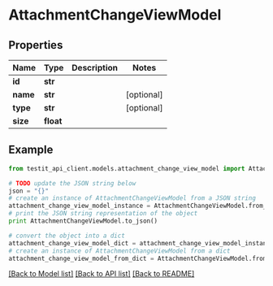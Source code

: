 # AttachmentChangeViewModel


## Properties
Name | Type | Description | Notes
------------ | ------------- | ------------- | -------------
**id** | **str** |  | 
**name** | **str** |  | [optional] 
**type** | **str** |  | [optional] 
**size** | **float** |  | 

## Example

```python
from testit_api_client.models.attachment_change_view_model import AttachmentChangeViewModel

# TODO update the JSON string below
json = "{}"
# create an instance of AttachmentChangeViewModel from a JSON string
attachment_change_view_model_instance = AttachmentChangeViewModel.from_json(json)
# print the JSON string representation of the object
print AttachmentChangeViewModel.to_json()

# convert the object into a dict
attachment_change_view_model_dict = attachment_change_view_model_instance.to_dict()
# create an instance of AttachmentChangeViewModel from a dict
attachment_change_view_model_from_dict = AttachmentChangeViewModel.from_dict(attachment_change_view_model_dict)
```
[[Back to Model list]](../README.md#documentation-for-models) [[Back to API list]](../README.md#documentation-for-api-endpoints) [[Back to README]](../README.md)


